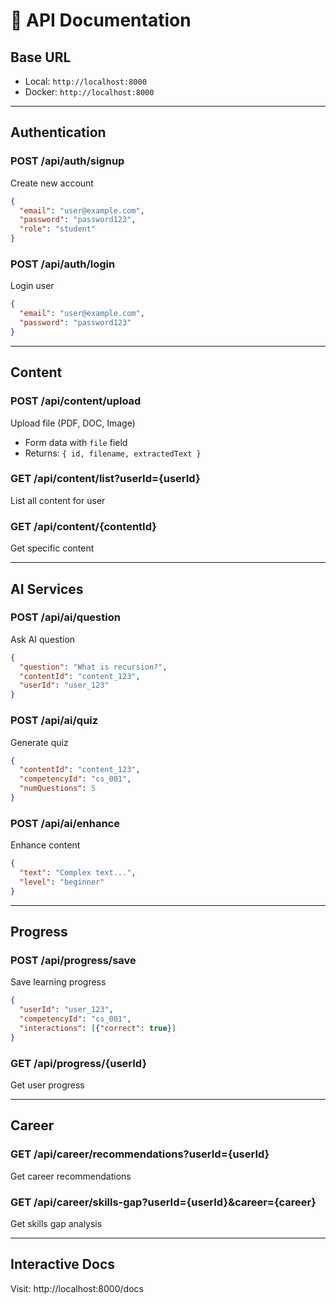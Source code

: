 # 🔌 API Documentation

## Base URL
- Local: `http://localhost:8000`
- Docker: `http://localhost:8000`

---

## Authentication

### POST /api/auth/signup
Create new account
```json
{
  "email": "user@example.com",
  "password": "password123",
  "role": "student"
}
```

### POST /api/auth/login
Login user
```json
{
  "email": "user@example.com",
  "password": "password123"
}
```

---

## Content

### POST /api/content/upload
Upload file (PDF, DOC, Image)
- Form data with `file` field
- Returns: `{ id, filename, extractedText }`

### GET /api/content/list?userId={userId}
List all content for user

### GET /api/content/{contentId}
Get specific content

---

## AI Services

### POST /api/ai/question
Ask AI question
```json
{
  "question": "What is recursion?",
  "contentId": "content_123",
  "userId": "user_123"
}
```

### POST /api/ai/quiz
Generate quiz
```json
{
  "contentId": "content_123",
  "competencyId": "cs_001",
  "numQuestions": 5
}
```

### POST /api/ai/enhance
Enhance content
```json
{
  "text": "Complex text...",
  "level": "beginner"
}
```

---

## Progress

### POST /api/progress/save
Save learning progress
```json
{
  "userId": "user_123",
  "competencyId": "cs_001",
  "interactions": [{"correct": true}]
}
```

### GET /api/progress/{userId}
Get user progress

---

## Career

### GET /api/career/recommendations?userId={userId}
Get career recommendations

### GET /api/career/skills-gap?userId={userId}&career={career}
Get skills gap analysis

---

## Interactive Docs
Visit: http://localhost:8000/docs
